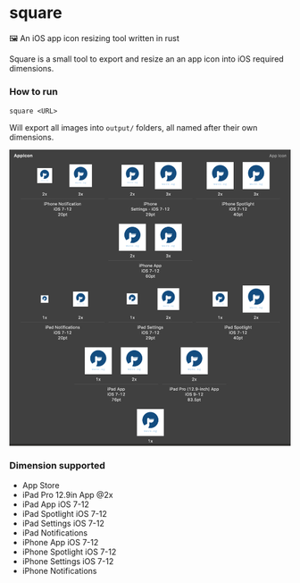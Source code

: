 # square
🖼 An iOS app icon resizing tool written in rust

Square is a small tool to export and resize an an app icon into iOS required dimensions.

### How to run

```
square <URL>
```
Will export all images into `output/` folders, all named after their own dimensions.

![square-screenshot](./images/screenshot.png)

### Dimension supported

* App Store 
* iPad Pro 12.9in App @2x
* iPad App iOS 7-12
* iPad Spotlight iOS 7-12
* iPad Settings iOS 7-12
* iPad Notifications
* iPhone App iOS 7-12
* iPhone Spotlight iOS 7-12
* iPhone Settings iOS 7-12
* iPhone Notifications

